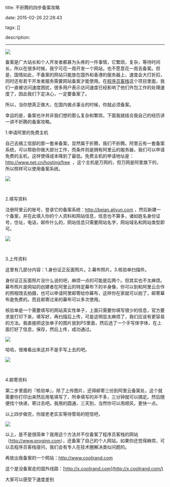 title: 不折腾的四步备案攻略

date: 2015-02-26 22:28:43

tags: []

description: 

---
![](http://susefood.u.qiniudn.com/beian.jpg)

备案是广大站长和个人开发者都甚为头疼的一件事情，它繁琐，复杂，等待时间长，所以在很多时候，我宁可花一周开发一个网站，也不愿意花一周去备案。但是，国情如此，不备案的网站只能放在国外和香港的服务器上，速度会大打折扣，同时还有若干开发者服务需要网站备案才能使用。在[程序员客栈](http://www.proginn.com)这个项目里面，我们一直被访问速度困扰，很多用户表示访问速度已经影响了他们外包工作的处理速度了，因此我们下定决心，一定要备案了。

所以，当你想真正做大，在国内做点事业的时候，你就必须备案。

幸运的是，备案也许并非我们想的那么复杂和繁琐，下面我就结合我自己的经历讲一讲不折腾的备案攻略。

1.申请阿里的免费主机

自己去搞工信部的那一套来备案，显然属于折腾，我们不折腾。阿里云有一套备案系统，可以帮助你做大部分工作，而条件则是拥有阿里云的服务器，我们可以申请免费的主机，这样使得成本降到了最低。免费主机的申请地址是：<http://www.net.cn/hosting/free>  ，这个主机是万网的，但万网是阿里旗下的，所以照样可以使用备案系统。

![](http://susefood.u.qiniudn.com/beian1.jpg)

 

2.填写资料

注册阿里云的账号，登录它的备案系统：<http://beian.aliyun.com> ，然后新建一个备案，并在此填入你的个人资料和网站信息，信息也不算多，诸如姓名身份证号，住址，电话，邮件什么的，网站信息只需要网站名字，网站域名和网站类型即可。

![](http://susefood.u.qiniudn.com/beian2.jpg)

 

3.上传资料

这里有几部分内容：1.身份证正反面照片。2.幕布照片。3.核验单扫描件。

身份证正反面照片没什么说的吧，麻烦一点的可能是后两个。但其实也不太麻烦。幕布照片是网站的创建者在阿里云的特定幕布下的半身像，你可以到和阿里云合作的照相馆去拍摄，也可以申请阿里邮寄给你幕布，这样你在家就可以拍了，邮寄幕布是免费的。而且邮寄过来的幕布可以多次使用。

核验单是一个需要填写的网站真实性单子，上面只需要你填写很少的信息，官方要求是打印下来，填写好，再扫描后上传，可是这明显太麻烦了，我们应该有更容易的方法。我直接把这张单子的图片放到PS里面，然后选了一个手写体字体，在上面打好了信息，保存，然后上传，成功通过。

![](http://susefood.u.qiniudn.com/beian3.jpg)

哈哈，很难看出来这并不是手写上去的吧。

![](http://susefood.u.qiniudn.com/beian4.jpg)

 

4.邮寄资料

第二步里面的『核验单』，除了上传图片，还得邮寄三份到阿里云备案处，这个就需要你打印出来然后用笔填写了，所幸填写的并不多，三分钟就可以搞定。然后随便找个快递，寄过去吧。我用的圆通，三天到，当然你可以用顺风，更快一点。

以上四步做完，你就老老实实等待管局的短信吧，

![](http://susefood.u.qiniudn.com/beian5.jpg)

以上，是不是很简单？我用这个方法并不仅备案了程序员客栈的网站（<http://www.proginn.com>），还备案了自己的个人网站。如果你还觉得麻烦，可以去程序员客栈提问，我们会有专人在技术圈解决类似问题的。

再放出我备案的一个网站：<http://www.coolirand.com>

这个是没备案走的国外线路：[http://x.coolirand.com](http://x.coolirand.com/)

大家可以感受下速度差别

 
